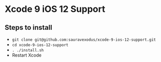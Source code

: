 # Xcode 9 iOS 12 Support

## Steps to install
- `git clone git@github.com:sauravexodus/xcode-9-ios-12-support.git`
- `cd xcode-9-ios-12-support`
- `. ./install.sh`
- Restart Xcode
